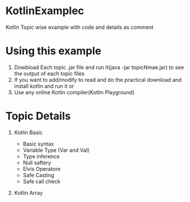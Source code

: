# KotlinExamplec
Kotlin Topic wise example with code and details as comment

# Using this example
1. Dowbload Each topic .jar file and run it(java -jar topicNmae.jar) to see the output of each topic files
2. If you want to add/modify to read and do the practical download and install kotlin and run it or 
3. Use any online Kotlin compiler(Kotlin Playground)

# Topic Details
1. Kotlin Basic 
     - Basic syntax
     -  Variable Type (Var and Val)
     - Type inference 
     - Null saftery 
     - Elvis Operatore 
     - Safe Casting
     - Safe call check 

2. Kotlin Array
     

